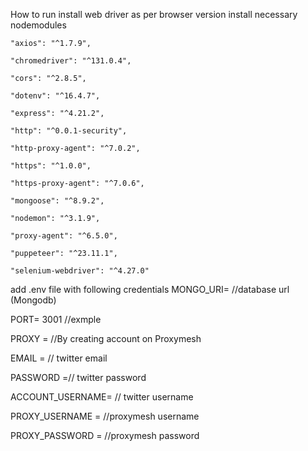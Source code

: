 How to run
install web driver as per browser version
install necessary nodemodules

    "axios": "^1.7.9",
 
    "chromedriver": "^131.0.4",
    
    "cors": "^2.8.5",
    
    "dotenv": "^16.4.7",
    
    "express": "^4.21.2",
    
    "http": "^0.0.1-security",
    
    "http-proxy-agent": "^7.0.2",
    
    "https": "^1.0.0",
    
    "https-proxy-agent": "^7.0.6",
    
    "mongoose": "^8.9.2",
    
    "nodemon": "^3.1.9",
    
    "proxy-agent": "^6.5.0",
    
    "puppeteer": "^23.11.1",
    
    "selenium-webdriver": "^4.27.0"
    
add .env file 
with following credentials
MONGO_URI= //database url (Mongodb)

PORT= 3001 //exmple

PROXY = //By creating account on Proxymesh

EMAIL = // twitter email

PASSWORD =// twitter password

ACCOUNT_USERNAME= // twitter username

PROXY_USERNAME = //proxymesh username

PROXY_PASSWORD = //proxymesh password



